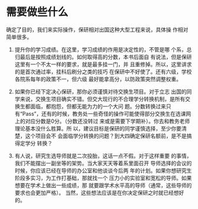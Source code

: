 # 需要做些什么

确定了目的，我们来实际操作，保研相对出国这种大型工程来说，具体操  作相对简单很多。

1.    提升你的学习成绩。在这里，学习成绩的作用是决定性的，不管是哪  个系，总归最后是按照成绩划线的。如何取得高的分数，本书后面自  有说法，但是保研这里有一个不太一样的要求，就是最多挂一门，并  且重修掉。所以，这里讲求的是首次通过率，挂科后刷分之类的技巧  在保研中不好使了。还有六级，学校各院系每年的政策不一，但六级 最好能拿高分，以防政策突然调整权重。

2.   如果你已经下定决心保研，那你必须谨慎对待交换生项目。对于立志  出国的同学来说，交换生项目确实不错。但交大现行的不合理学分转换机制，是所有交换生都面临，都抱怨，但都无能为力的一个大问 题。分数转换过来只有“Pass”，还有的时候，教务处一些奇怪的操作可能使得部分交换生在选课网上的对应分数是0分。（分数还没转过 来或是需要下学期补）。你去和教务老师理论基本没什么胜算。所 以，建议目标是保研的同学谨慎选择，至少你要清楚，这个项目会不  会面临学分转换的问题？到大四确定保研名额前，是不是搞得定学分 转换？

3.   有人说，研究生选导师就是二次投胎，这话一点不假。对于这样重要  的事情，我们不能摆出一副坐等的架势。当大家天天等着系里面召开  导师选择的会议的时候，你应该已经在导师的办公室和他谈谈今后两  年的计划。如果你想研究生阶段多实习，为工作打基础，那就找一个  压力小的实验室和宽松的导师。如果想要在学术上做出一些成绩，那  就要跟学术水平高的导师（通常，这些导师的要求也会更加严格）。 当然，这些想法应该是在你决定保研之时就已经想好的。

